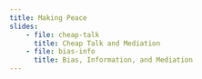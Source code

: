 ```yaml
---
title: Making Peace
slides:
    - file: cheap-talk
      title: Cheap Talk and Mediation
    - file: bias-info
      title: Bias, Information, and Mediation
---
```



